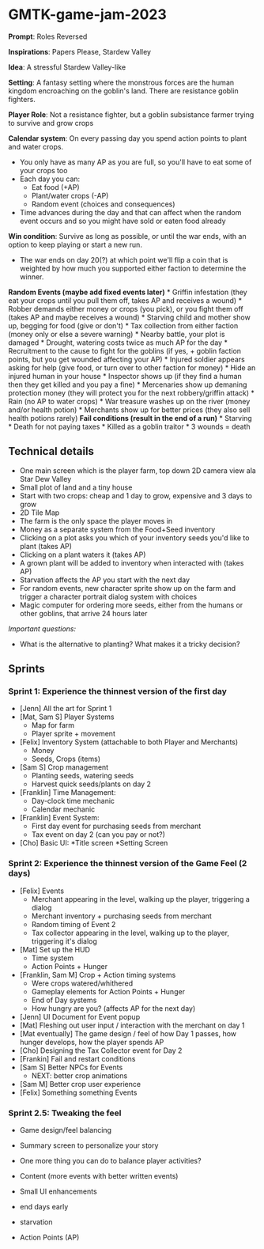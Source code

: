 # GMTK-game-jam-2023
**Prompt**: Roles Reversed

**Inspirations**: Papers Please, Stardew Valley

**Idea**: A stressful Stardew Valley-like

**Setting**: A fantasy setting where the monstrous forces are the human kingdom encroaching on the goblin's land. There are resistance goblin fighters.

**Player Role**: Not a resistance fighter, but a goblin subsistance farmer trying to survive and grow crops

**Calendar system**: On every passing day you spend action points to plant and water crops.
* You only have as many AP as you are full, so you'll have to eat some of your crops too
* Each day you can:
	* Eat food (+AP)
	* Plant/water crops (-AP)
	* Random event (choices and consequences)
* Time advances during the day and that can affect when the random event occurs and so you might have sold or eaten food already

**Win condition**: Survive as long as possible, or until the war ends, with an option to keep playing or start a new run.
* The war ends on day 20(?) at which point we'll flip a coin that is weighted by how much you supported either faction to determine the winner.

**Random Events (maybe add fixed events later)**
	* Griffin infestation (they eat your crops until you pull them off, takes AP and receives a wound)
	* Robber demands either money or crops (you pick), or you fight them off (takes AP and maybe receives a wound)
	* Starving child and mother show up, begging for food (give or don't)
	* Tax collection from either faction (money only or else a severe warning)
	* Nearby battle, your plot is damaged
	* Drought, watering costs twice as much AP for the day
	* Recruitment to the cause to fight for the goblins (if yes, + goblin faction points, but you get wounded affecting your AP)
	* Injured soldier appears asking for help (give food, or turn over to other faction for money)
	* Hide an injured human in your house
	* Inspector shows up (if they find a human then they get killed and you pay a fine)
	* Mercenaries show up demaning protection money (they will protect you for the next robbery/griffin attack)
	* Rain (no AP to water crops)
	* War treasure washes up on the river (money and/or health potion)
	* Merchants show up for better prices (they also sell health potions rarely)
**Fail conditions (result in the end of a run)**
	* Starving
	* Death for not paying taxes
	* Killed as a goblin traitor
	* 3 wounds = death

## Technical details
* One main screen which is the player farm, top down 2D camera view ala Star Dew Valley
* Small plot of land and a tiny house
* Start with two crops: cheap and 1 day to grow, expensive and 3 days to grow
* 2D Tile Map
* The farm is the only space the player moves in
* Money as a separate system from the Food+Seed inventory
* Clicking on a plot asks you which of your inventory seeds you'd like to plant (takes AP)
* Clicking on a plant waters it (takes AP)
* A grown plant will be added to inventory when interacted with (takes AP)
* Starvation affects the AP you start with the next day
* For random events, new character sprite show up on the farm and trigger a character portrait dialog system with choices
* Magic computer for ordering more seeds, either from the humans or other goblins, that arrive 24 hours later

*Important questions:*
* What is the alternative to planting? What makes it a tricky decision?


## Sprints
### Sprint 1: Experience the thinnest version of the first day
* [Jenn] All the art for Sprint 1
* [Mat, Sam S] Player Systems
	* Map for farm
	* Player sprite + movement
* [Felix] Inventory System (attachable to both Player and Merchants)
	* Money
	* Seeds, Crops (items)
* [Sam S] Crop management
	* Planting seeds, watering seeds
	*  Harvest quick seeds/plants on day 2
* [Franklin] Time Management:
	* Day-clock time mechanic
	* Calendar mechanic
* [Franklin] Event System:
	* First day event for purchasing seeds from merchant
	* Tax event on day 2 (can you pay or not?)
* [Cho] Basic UI:
	*Title screen
  	*Setting Screen

### Sprint 2: Experience the thinnest version of the Game Feel (2 days)
* [Felix] Events
	* Merchant appearing in the level, walking up the player, triggering a dialog
	* Merchant inventory + purchasing seeds from merchant
	* Random timing of Event 2
	* Tax collector appearing in the level, walking up to the player, triggering it's dialog
* [Mat] Set up the HUD
	* Time system
	* Action Points + Hunger
* [Franklin, Sam M] Crop + Action timing systems
	* Were crops watered/whithered
	* Gameplay elements for Action Points + Hunger
	* End of Day systems
	* How hungry are you? (affects AP for the next day)
 * [Jenn] UI Document for Event popup
 * [Mat] Fleshing out user input / interaction with the merchant on day 1
 * [Mat eventually] The game design / feel of how Day 1 passes, how hunger develops, how the player spends AP
 * [Cho] Designing the Tax Collector event for Day 2
 * [Frankin] Fail and restart conditions
 * [Sam S] Better NPCs for Events
 	* NEXT: better crop animations  
 * [Sam M] Better crop user experience
 * [Felix] Something something Events

### Sprint 2.5: Tweaking the feel
* Game design/feel balancing
* Summary screen to personalize your story
* One more thing you can do to balance player activities?
* Content (more events with better written events)
* Small UI enhancements


* end days early
* starvation
* Action Points (AP)
